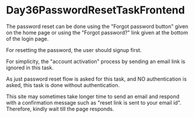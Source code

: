 # Day36PasswordResetTaskFrontend

The password reset can be done using the "Forgot password button" given on the home page or using the "Forgot password?" link given at the bottom of the login page.

For resetting the password, the user should signup first.

For simplicity, the "account activation" process by sending an email link is ignored in this task.

As just password reset flow is asked for this task, and NO authentication is asked, this task is done without authentication.

This site may sometimes take longer time to send an email and respond with a confirmation message such as "reset link is sent to your email id". Therefore, kindly wait till the page responds.
